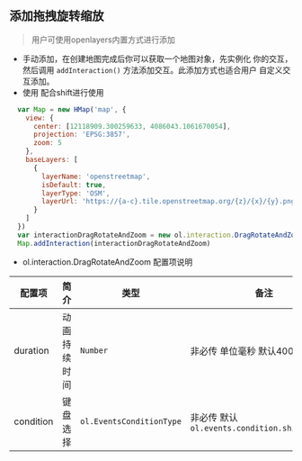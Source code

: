 ## 添加拖拽旋转缩放

> 用户可使用openlayers内置方式进行添加

* 手动添加，在创建地图完成后你可以获取一个地图对象，先实例化
  你的交互，然后调用 ``addInteraction()`` 方法添加交互。此添加方式也适合用户
  自定义交互添加。
* 使用 配合shift进行使用
  
```javascript
  var Map = new HMap('map', {
    view: {
      center: [12118909.300259633, 4086043.1061670054],
      projection: 'EPSG:3857',
      zoom: 5
    },
    baseLayers: [
      {
        layerName: 'openstreetmap',
        isDefault: true,
        layerType: 'OSM',
        layerUrl: 'https://{a-c}.tile.openstreetmap.org/{z}/{x}/{y}.png'
      }
    ]
  })
  var interactionDragRotateAndZoom = new ol.interaction.DragRotateAndZoom({})
  Map.addInteraction(interactionDragRotateAndZoom)
```  

* ol.interaction.DragRotateAndZoom 配置项说明

| 配置项 | 简介 | 类型 | 备注 |
| --- | --- |--- | --- |
| duration | 动画持续时间 | `Number` | 非必传 单位毫秒 默认400毫秒 |
| condition | 键盘选择 | `ol.EventsConditionType` | 非必传 默认 `ol.events.condition.shiftKeyOnly`|

